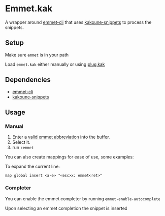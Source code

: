 # Emmet.kak

A wrapper around [emmet-cli](https://github.com/Delapouite/emmet-cli) that uses [kakoune-snippets](https://github.com/occivink/kakoune-snippets) to process the snippets.

## Setup

Make sure `emmet` is in your path

Load `emmet.kak` either manually or using [plug.kak](https://github.com/andreyorst/plug.kak)

## Dependencies

- [emmet-cli](https://github.com/Delapouite/emmet-cli)
- [kakoune-snippets](https://github.com/occivink/kakoune-snippets)

## Usage

### Manual

1. Enter a [valid emmet abbreviation](https://docs.emmet.io/abbreviations/syntax) into the buffer.
2. Select it.
3. run `:emmet`

You can also create mappings for ease of use, some examples:

To expand the current line:

`map global insert <a-e> "<esc>x: emmet<ret>"`

### Completer

You can enable the emmet completer by running `emmet-enable-autocomplete`

Upon selecting an emmet completion the snippet is inserted
